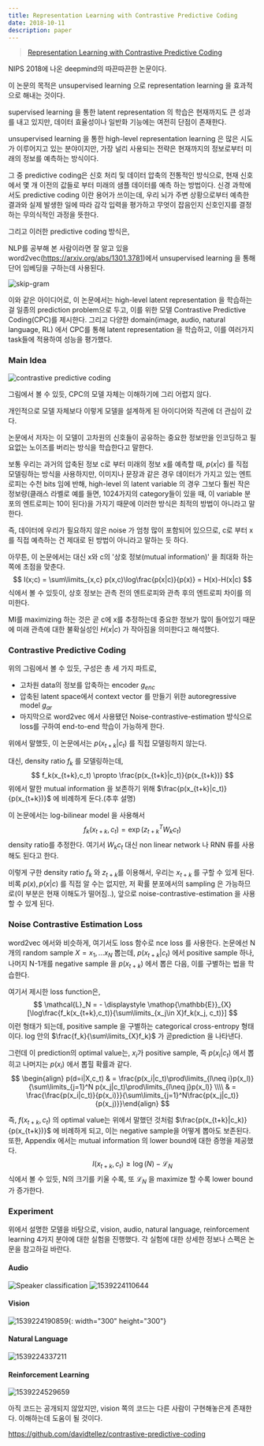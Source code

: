```yaml
---
title: Representation Learning with Contrastive Predictive Coding
date: 2018-10-11
description: paper
---
```


> [Representation Learning with Contrastive Predictive Coding](https://arxiv.org/abs/1807.03748)

NIPS 2018에 나온 deepmind의 따끈따끈한 논문이다.

이 논문의 목적은 unsupervised learning 으로 representation learning 을 효과적으로 해내는 것이다.

supervised learning 을 통한 latent representation 의 학습은 현재까지도 큰 성과를 내고 있지만, 데이터 효율성이나 일반화 기능에는 여전히 단점이 존재한다.

unsupervised learning 을 통한 high-level representation learning 은 많은 시도가 이루어지고 있는 분야이지만, 가장 널리 사용되는 전략은 현재까지의 정보로부터 미래의 정보를 예측하는 방식이다.

그 중  predictive coding은 신호 처리 및 데이터 압축의 전통적인 방식으로, 현재 신호에서 몇 개 이전의 값들로 부터 미래의 샘플 데이터를 예측 하는 방법이다. 신경 과학에서도 predictive coding 이란 용어가 쓰이는데, 우리 뇌가 주변 상황으로부터 예측한 결과와 실제 발생한 일에 따라 감각 입력을 평가하고 무엇이 잡음인지 신호인지를 결정하는 무의식적인 과정을 뜻한다.

그리고 이러한 predictive coding 방식은,

NLP를 공부해 본 사람이라면 잘 알고 있을 word2vec(https://arxiv.org/abs/1301.3781)에서 unsupervised learning 을 통해 단어 임베딩을 구하는데 사용된다.

![skip-gram](http://i.imgur.com/TupGxMl.png)



이와 같은 아이디어로, 이 논문에서는 high-level latent representation 을 학습하는 걸 일종의 prediction problem으로 두고, 이를 위한 모델 Contrastive Predictive Coding(CPC)를 제시한다. 그리고 다양한 domain(image, audio, natural language, RL) 에서  CPC를 통해 latent representation 을 학습하고, 이를 여러가지 task들에 적용하여 성능을 평가했다.

###  Main Idea

![contrastive predictive coding](https://camo.githubusercontent.com/ab285aadb87cc935d7b0ad1ac94c949ce6e06702/68747470733a2f2f692e696d6775722e636f6d2f444558633552342e706e67)

그림에서 볼 수 있듯, CPC의 모델 자체는 이해하기에 그리 어렵지 않다.

개인적으로 모델 자체보다 이렇게 모델을 설계하게 된 아이디어와 직관에 더 관심이 갔다.

논문에서 저자는 이 모델이 고차원의 신호들이 공유하는 중요한 정보만을 인코딩하고 필요없는 노이즈를 버리는 방식을  학습한다고 말한다.

보통 우리는 과거의 압축된 정보 c로 부터 미래의 정보 x를 예측할 때, $p(x\vert c)$ 를 직접 모델링하는 방식을 사용하지만, 이미지나 문장과 같은 경우 데이터가 가지고 있는 엔트로피는 수천 bits 임에 반해, high-level 의 latent variable 의 경우 그보다 훨씬 작은 정보량(클래스 라벨로 예를 들면, 1024가지의 category들이 있을 때, 이 variable 분포의 엔트로피는 10이 된다)을 가지기 때문에 이러한 방식은 최적의 방법이 아니라고 말한다.

즉, 데이터에 우리가 필요하지 않은 noise 가 엄청 많이 포함되어 있으므로, c로 부터 x를 직접 예측하는 건 제대로 된 방법이 아니라고 말하는 듯 하다.

아무튼, 이 논문에서는 대신 x와 c의 '상호 정보(mutual information)' 을 최대화 하는 쪽에 초점을 맞춘다.
$$
I(x;c) = \sum\limits_{x,c} p(x,c)\log\frac{p(x|c)}{p(x)} = H(x)-H(x|c)
$$
식에서 볼 수 있듯이, 상호 정보는 관측 전의 엔트로피와 관측 후의 엔트로피 차이를 의미한다.

MI를 maximizing 하는 것은 곧 c에 x를 추정하는데 중요한 정보가 많이 들어있기 때문에 미래 관측에 대한 불확실성인 $H(x|c)$ 가 작아짐을 의미한다고 해석했다.

### Contrastive Predictive Coding

위의 그림에서 볼 수 있듯, 구성은 총 세 가지 파트로, 

- 고차원 data의 정보를 압축하는 encoder $g_{enc}$ 
- 압축된 latent space에서 context vector 를 만들기 위한 autoregressive model $g_{ar}$
- 마지막으로 word2vec 에서 사용됐던 Noise-contrastive-estimation 방식으로 loss를 구하여 end-to-end 학습이 가능하게 한다.

위에서 말했듯, 이 논문에서는 $p(x_{t+k}|c_t)$  를 직접 모델링하지 않는다.

대신,  density ratio $f_k$ 를 모델링하는데,
$$
f_k(x_{t+k},c_t) \propto \frac{p(x_{t+k}|c_t)}{p(x_{t+k})}
$$
위에서 말한 mutual information 을 보존하기 위해 $\frac{p(x_{t+k}|c_t)}{p(x_{t+k})}$ 에 비례하게 둔다.(추후 설명)

이 논문에서는 log-bilinear model 을 사용해서
$$
f_k(x_{t+k},c_t) = \exp(z_{t+k}^TW_kc_t)
$$
density ratio를 추정한다. 여기서 $W_kc_t$ 대신 non linear network 나 RNN 류를 사용해도 된다고 한다.

이렇게 구한 density ratio $f_k$ 와 $z_{t+k}$를 이용해서, 우리는 $x_{t+k}$ 를 구할 수 있게 된다. 비록 $p(x), p(x|c)$ 를 직접 알 수는 없지만, 저 확률 분포에서의 sampling 은 가능하므로(이 부분은 현재 이해도가 떨어짐..), 앞으로 noise-contrastive-estimation 을 사용할 수 있게 된다. 

### Noise Contrastive Estimation Loss

word2vec 에서와 비슷하게, 여기서도 loss 함수로 nce loss 를 사용한다. 논문에선 N 개의 random sample $X ={x_1, ... x_N}$ 뽑는데, $p(x_{t+k}|c_t)$ 에서 positive sample 하나, 나머지 N-1개를 negative sample 을 $p(x_{t+k})$ 에서 뽑은 다음, 이를 구별하는 법을 학습한다.

여기서 제시한 loss function은,
$$
\mathcal{L}_N = - \displaystyle \mathop{\mathbb{E}}_{X}[\log\frac{f_k(x_{t+k},c_t)}{\sum\limits_{x_j\in X}f_k(x_j, c_t)}]
$$
이런 형태가 되는데, positive sample 을 구별하는 categorical cross-entropy 형태이다. log 안의 $\frac{f_k}{\sum\limits_{X}f_k}$ 가 곧prediction 을 나타낸다.

그런데 이 prediction의 optimal value는, $x_i$가 positive sample, 즉 $p(x_i|c_t)$ 에서 뽑히고 나머지는 $p(x_i)$ 에서 뽑힐 확률과 같다.
$$
\begin{align} p(d=i|X,c_t) & = \frac{p(x_i|c_t)\prod\limits_{l\neq i}p(x_l)}{\sum\limits_{j=1}^N p(x_j|c_t)\prod\limits_{l\neq j}p(x_l)} 
\\\\ & = \frac{\frac{p(x_i|c_t)}{p(x_i)}}{\sum\limits_{j=1}^N\frac{p(x_j|c_t)}{p(x_j)}}\end{align}
$$


즉, $f(x_{t+k}, c_t)$ 의 optimal value는 위에서 말했던 것처럼 $\frac{p(x_{t+k}|c_k)}{p(x_{t+k})}$ 에 비례하게 되고, 이는 negative sample을 어떻게 뽑아도 보존된다. 또한, Appendix 에서는 mutual information 의 lower bound에 대한 증명을 제공했다.
$$
I(x_{t+k}, c_t)\geq \log(N)-\mathcal{L}_{N}
$$
식에서 볼 수 있듯,  N의 크기를 키울 수록, 또 $\mathcal{L}_{N}$ 을 maximize 할 수록 lower bound 가 증가한다.

### Experiment

위에서 설명한 모델을 바탕으로, vision, audio, natural language, reinforcement learning 4가지 분야에 대한 실험을 진행했다. 각 실험에 대한 상세한 정보나 스펙은 논문을 참고하길 바란다.

####  Audio



![Speaker classification](/assets/post_image/1539223980806.png) ![1539224110644](/assets/post_image/1539224110644.png)



#### Vision

![1539224190859](/assets/post_image/1539224190859.png){: width="300" height="300"}

#### Natural Language



![1539224337211](/assets/post_image/1539224337211.png)

#### Reinforcement Learning

![1539224529659](/assets/post_image/1539224529659.png)

아직 코드는 공개되지 않았지만, vision 쪽의 코드는 다른 사람이 구현해놓은게 존재한다. 이해하는데 도움이 될 것이다. 

https://github.com/davidtellez/contrastive-predictive-coding

#  

